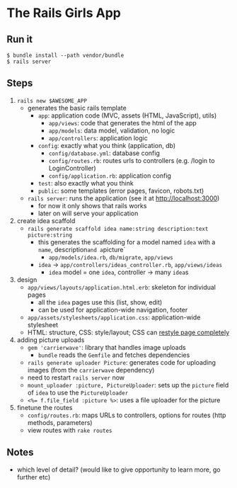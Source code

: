 # The Rails Girls App

## Run it

    $ bundle install --path vendor/bundle
    $ rails server

## Steps

1. `rails new $AWESOME_APP`
    - generates the basic rails template
        * `app`: application code (MVC, assets (HTML, JavaScript), utils)
            - `app/views`: code that generates the html of the app
            - `app/models`: data model, validation, no logic
            - `app/controllers`: application logic
        * `config`: exactly what you think (application, db)
            - `config/database.yml`: database config
            - `config/routes.rb`: routes urls to controllers (e.g. /login to LoginController)
            - `config/application.rb`: application config
        * `test`: also exactly what you think
        * `public`: some templates (error pages, favicon, robots.txt)
    - `rails server`: runs the application (see it at <http://localhost:3000>)
        * for now it only shows that rails works
        * later on will serve your application
2. create idea scaffold
    - `rails generate scaffold idea name:string description:text picture:string`
        * this generates the scaffolding for a model named `idea` with a
            `name`, description` and a `picture`
            - `app/models/idea.rb`, `db/migrate`, `app/views`
        * `idea` -> `app/controllers/ideas_controller.rb`, `app/views/ideas`
            - `idea` model = one `idea`, controller -> many `idea`s
3. design
    - `app/views/layouts/application.html.erb`: skeleton for individual pages
        * all the `idea` pages use this (list, show, edit)
        * can be used for application-wide navigation, footer
    - `app/assets/stylesheets/application.css`: application-wide stylesheet
    - HTML: structure, CSS: style/layout; CSS can [restyle page completely][zengarden]
4. adding picture uploads
    - `gem 'carrierwave'`: library that handles image uploads
        * `bundle` reads the `Gemfile` and fetches dependencies
    - `rails generate uploader Picture`: generates code for uploading
        images (from the `carrierwave` dependency)
    - need to restart `rails server` now
    - `mount_uploader :picture, PictureUploader`: sets up the `picture`
        field of `idea` to use the `PictureUploader`
    - `<%= f.file_field :picture %>`: uses a file uploader for the picture
5. finetune the routes
    - `config/routes.rb`: maps URLs to controllers, options for routes
        (http methods, parameters)
    - view routes with `rake routes`

## Notes

* which level of detail? (would like to give opportunity to learn more,
    go further etc)

[zengarden]: http://www.csszengarden.com/
